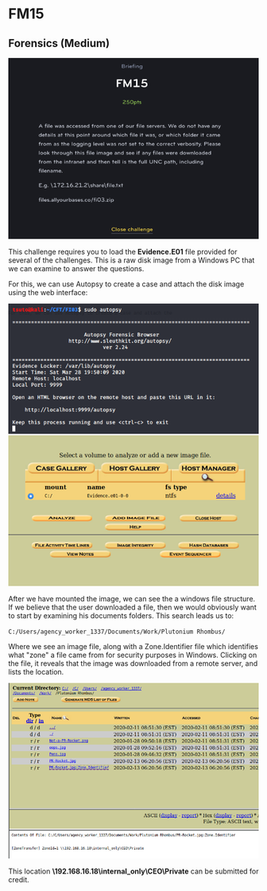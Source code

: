 # FM15
## Forensics (Medium)

![FM15](FM15.png)

This challenge requires you to load the **Evidence.E01** file provided for several of the challenges. This is a raw disk image from a Windows PC that we can examine to answer the questions.

For this, we can use Autopsy to create a case and attach the disk image using the web interface:

![FM15](FM15_1.png)
![FM15](FM15_2.png)

After we have mounted the image, we can see the a windows file structure. If we believe that the user downloaded a file, then we would obviously want to start by examining his documents folders. This search leads us to:

`C:/Users/agency_worker_1337/Documents/Work/Plutonium Rhombus/`

Where we see an image file, along with a Zone.Identifier file which identifies what "zone" a file came from for security purposes in Windows. Clicking on the file, it reveals that the image was downloaded from a remote server, and lists the location.

![FM15](FM15_3.png)

This location **\\192.168.16.18\internal_only\CEO\Private** can be submitted for credit.
